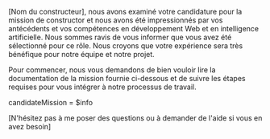  [Nom du constructeur], nous avons examiné votre candidature pour la mission de constructor et nous avons été impressionnés par vos antécédents et vos compétences en développement Web et en intelligence artificielle. Nous sommes ravis de vous informer que vous avez été sélectionné pour ce rôle. Nous croyons que votre expérience sera très bénéfique pour notre équipe et notre projet.

Pour commencer, nous vous demandons de bien vouloir lire la documentation de la mission fournie ci-dessous et de suivre les étapes requises pour vous intégrer à notre processus de travail.

candidateMission = $info

[N'hésitez pas à me poser des questions ou à demander de l'aide si vous en avez besoin]